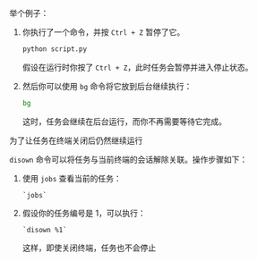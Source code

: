 







举个例子：

1. 你执行了一个命令，并按 `Ctrl + Z` 暂停了它。
   
   ```bash
   python script.py
   ```
   
   假设在运行时你按了 `Ctrl + Z`，此时任务会暂停并进入停止状态。

2. 然后你可以使用 `bg` 命令将它放到后台继续执行：
   
   ```bash
   bg
   ```
   
   这时，任务会继续在后台运行，而你不再需要等待它完成。



为了让任务在终端关闭后仍然继续运行

`disown` 命令可以将任务与当前终端的会话解除关联。操作步骤如下：

1. 使用 `jobs` 查看当前的任务：
   
   ```
   `jobs`
   ```

2. 假设你的任务编号是 1，可以执行：
   
   ```
   `disown %1`
   ```
   
   这样，即使关闭终端，任务也不会停止
